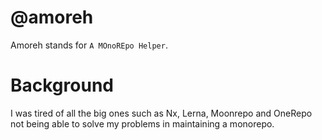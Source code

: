 # @amoreh

Amoreh stands for `A MOnoREpo Helper`.

# Background

I was tired of all the big ones such as Nx, Lerna, Moonrepo and OneRepo not being able to solve my problems in maintaining a monorepo.
